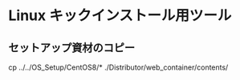 # Linux キックインストール用ツール

## セットアップ資材のコピー
cp ../../OS_Setup/CentOS8/* ./Distributor/web_container/contents/